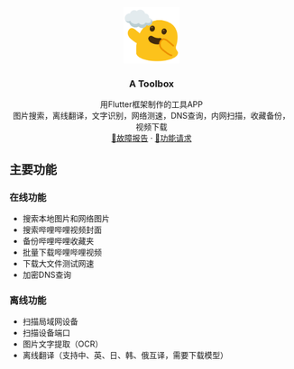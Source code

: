 <p align="center">
  <a href="https://www.google.com/search?q=Emoji+Kitchen">
    <img src="./assets/aaa.png" alt="Logo" width=100 height=100>
  </a>

<h3 align="center">A Toolbox</h3>

  <p align="center">
    用Flutter框架制作的工具APP
    <br>
    图片搜索，离线翻译，文字识别，网络测速，DNS查询，内网扫描，收藏备份，视频下载
    <br>
    <a href="https://github.com/4evergr8/atoolbox/issues/new">🐞故障报告</a>
    ·
    <a href="https://github.com/4evergr8/atoolbox/issues/new">🏹功能请求</a>
  </p>

## 主要功能
### 在线功能
* 搜索本地图片和网络图片
* 搜索哔哩哔哩视频封面
* 备份哔哩哔哩收藏夹
* 批量下载哔哩哔哩视频
* 下载大文件测试网速
* 加密DNS查询
### 离线功能
* 扫描局域网设备
* 扫描设备端口
* 图片文字提取（OCR）
* 离线翻译（支持中、英、日、韩、俄互译，需要下载模型）